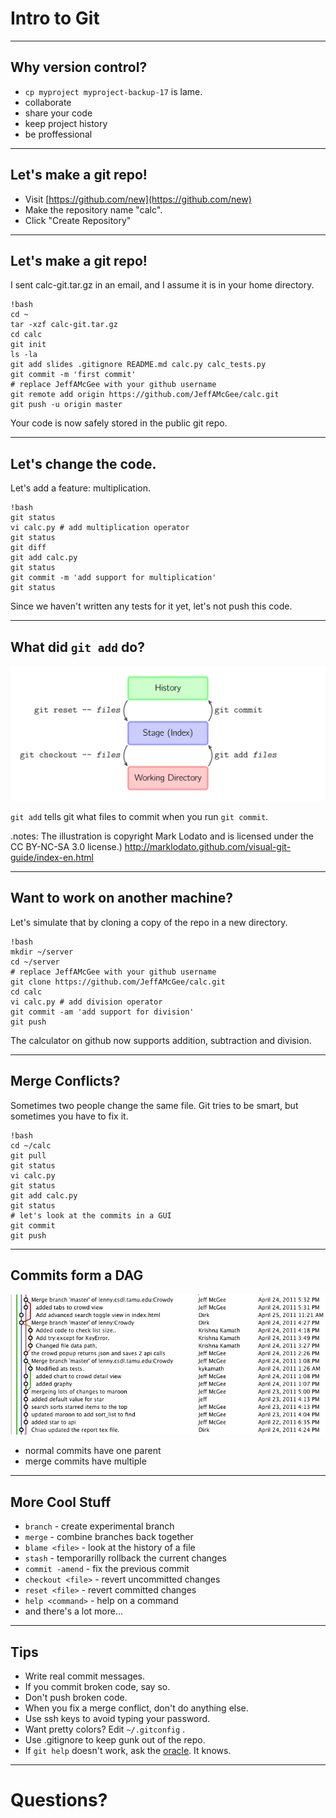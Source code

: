 Intro to Git
============

---

Why version control?
---------

- `cp myproject myproject-backup-17` is lame.
- collaborate
- share your code
- keep project history
- be proffessional

---

Let's make a git repo!
----------------------

- Visit [https://github.com/new](https://github.com/new)
- Make the repository name "calc".
- Click "Create Repository"

---

Let's make a git repo!
----------------------

I sent calc-git.tar.gz in an email, and I assume it is in your home directory.

    !bash
    cd ~
    tar -xzf calc-git.tar.gz
    cd calc
    git init
    ls -la
    git add slides .gitignore README.md calc.py calc_tests.py
    git commit -m 'first commit'
    # replace JeffAMcGee with your github username
    git remote add origin https://github.com/JeffAMcGee/calc.git
    git push -u origin master

Your code is now safely stored in the public git repo.

---

Let's change the code.
----------------------

Let's add a feature: multiplication.

    !bash
    git status
    vi calc.py # add multiplication operator
    git status
    git diff
    git add calc.py
    git status
    git commit -m 'add support for multiplication'
    git status

Since we haven't written any tests for it yet, let's not push this code.

---

What did `git add` do?
----------------------

![working dir, staging area, and repo](basic-usage.svg)

`git add` tells git what files to commit when you run `git commit`.

.notes: The illustration is copyright Mark Lodato and is licensed under the CC BY-NC-SA 3.0 license.) http://marklodato.github.com/visual-git-guide/index-en.html

---

Want to work on another machine?
--------------------------------

Let's simulate that by cloning a copy of the repo in a new directory.

    !bash
    mkdir ~/server
    cd ~/server
    # replace JeffAMcGee with your github username
    git clone https://github.com/JeffAMcGee/calc.git
    cd calc
    vi calc.py # add division operator
    git commit -am 'add support for division'
    git push

The calculator on github now supports addition, subtraction and division.

---

Merge Conflicts?
----------------

Sometimes two people change the same file. Git tries to be smart, but sometimes
you have to fix it.

    !bash
    cd ~/calc
    git pull
    git status
    vi calc.py
    git status
    git add calc.py
    git status
    # let's look at the commits in a GUI
    git commit
    git push

---

Commits form a DAG
------------------

![The commit DAG](commit_dag.png)

- normal commits have one parent
- merge commits have multiple

---

More Cool Stuff
---------------

- `branch` - create experimental branch
- `merge` - combine branches back together
- `blame <file>` - look at the history of a file
- `stash` - temporarilly rollback the current changes
- `commit -amend` - fix the previous commit
- `checkout <file>` - revert uncommitted changes
- `reset <file>` - revert committed changes
- `help <command>` - help on a command
- and there's a lot more...

---

Tips
----

- Write real commit messages.
- If you commit broken code, say so.
- Don't push broken code.
- When you fix a merge conflict, don't do anything else.
- Use ssh keys to avoid typing your password.
- Want pretty colors? Edit `~/.gitconfig` .
- Use .gitignore to keep gunk out of the repo.
- If `git help` doesn't work, ask the [oracle](http://google.com/). It knows.

---

Questions?
==========
